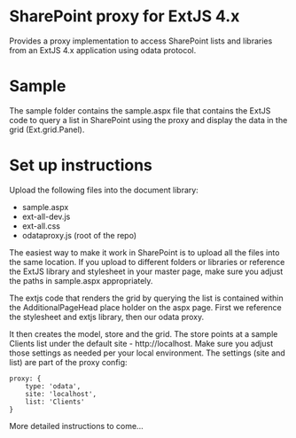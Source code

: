 # SharePoint proxy for ExtJS 4.x #
Provides a proxy implementation to access SharePoint lists and libraries from an ExtJS 4.x application using odata protocol.

# Sample #
The sample folder contains the sample.aspx file that contains the ExtJS code to query a list in SharePoint 
using the proxy and display the data in the grid (Ext.grid.Panel).

# Set up instructions #
Upload the following files into the document library:
- sample.aspx
- ext-all-dev.js
- ext-all.css
- odataproxy.js (root of the repo)

The easiest way to make it work in SharePoint is to upload all the files into the same location.
If you upload to different folders or libraries or reference the ExtJS library and stylesheet in your master page, make sure you adjust the paths in sample.aspx appropriately.

The extjs code that renders the grid by querying the list is contained within the AdditionalPageHead place holder on the aspx page.
First we reference the stylesheet and extjs library, then our odata proxy.

<link href="ext-all.css" rel="stylesheet" type="text/css">    

<script type="text/javascript" src="ext-all-dev.js"></script>
<script type="text/javascript" src="odataproxy.js"></script>

It then creates the model, store and the grid. The store points at a sample Clients list under the default site - http://localhost.
Make sure you adjust those settings as needed per your local environment. 
The settings (site and list) are part of the proxy config:

```
proxy: {
    type: 'odata',
    site: 'localhost',
    list: 'Clients'
}
```

More detailed instructions to come...